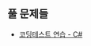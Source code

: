 ## 풀 문제들

- [코딩테스트 연습 - C#](https://school.programmers.co.kr/learn/challenges?challenge_languages[]=csharp)